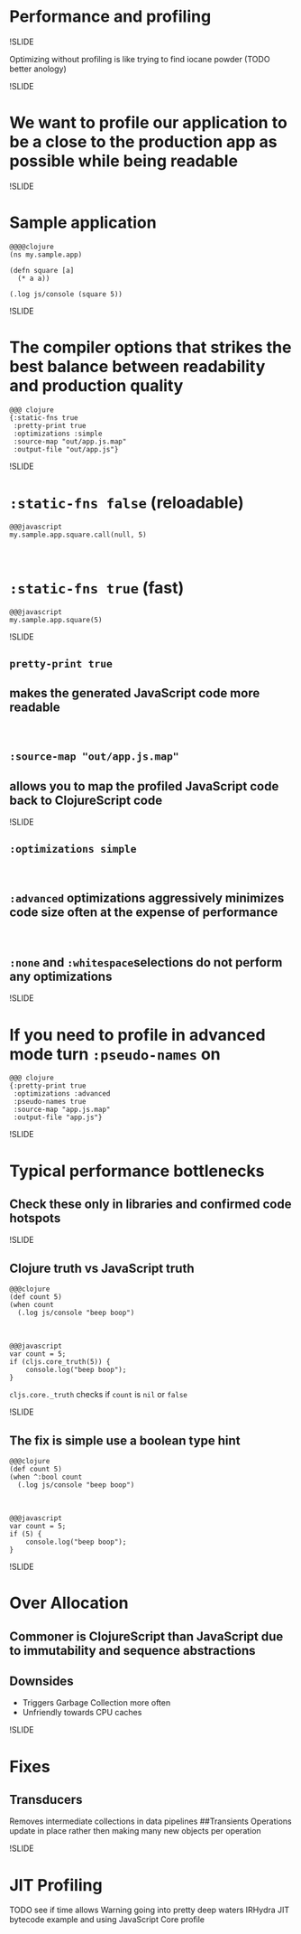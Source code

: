 # Performance and profiling

!SLIDE

Optimizing without profiling is like trying to find iocane powder (TODO better anology)

!SLIDE

# We want to profile our application to be a close to the production app as possible while being readable

!SLIDE

# Sample application

    @@@@clojure
    (ns my.sample.app)

    (defn square [a]
      (* a a))

    (.log js/console (square 5))

!SLIDE

# The compiler options that strikes the best balance between readability and production quality

    @@@ clojure
    {:static-fns true
     :pretty-print true
     :optimizations :simple
     :source-map "out/app.js.map"
     :output-file "out/app.js"}

!SLIDE

# `:static-fns false` (reloadable)

    @@@javascript
    my.sample.app.square.call(null, 5)
&nbsp;
# `:static-fns true` (fast)

    @@@javascript
    my.sample.app.square(5)


!SLIDE

## `pretty-print true`
## makes the generated JavaScript code more readable
&nbsp;
## `:source-map "out/app.js.map"`
## allows you to map the profiled JavaScript code back to ClojureScript code

!SLIDE

## `:optimizations simple`
&nbsp;
## `:advanced`  optimizations aggressively minimizes code size often at the expense of performance
&nbsp;
## `:none` and `:whitespace`selections do not perform any optimizations

!SLIDE

# If you need to profile in advanced mode turn `:pseudo-names` on

    @@@ clojure
    {:pretty-print true
     :optimizations :advanced
     :pseudo-names true
     :source-map "app.js.map"
     :output-file "app.js"}

!SLIDE

# Typical performance bottlenecks
## Check these only in libraries and confirmed code hotspots

!SLIDE

## Clojure truth vs JavaScript truth

    @@@clojure
    (def count 5)
    (when count
      (.log js/console "beep boop")

&nbsp;

    @@@javascript
    var count = 5;
    if (cljs.core_truth(5)) {
        console.log("beep boop");
    }

`cljs.core._truth` checks if `count` is `nil` or `false`

!SLIDE

## The fix is simple use a boolean type hint

    @@@clojure
    (def count 5)
    (when ^:bool count
      (.log js/console "beep boop")

&nbsp;

    @@@javascript
    var count = 5;
    if (5) {
        console.log("beep boop");
    }

!SLIDE

# Over Allocation
## Commoner is ClojureScript than JavaScript due to immutability and sequence abstractions

## Downsides
- Triggers Garbage Collection more often
- Unfriendly towards CPU caches

!SLIDE

# Fixes
## Transducers
Removes intermediate collections in data pipelines
##Transients
Operations update in place rather then making many new objects per operation

!SLIDE

# JIT Profiling
TODO see if time allows
Warning going into pretty deep waters
IRHydra JIT bytecode example and using JavaScript Core profile
